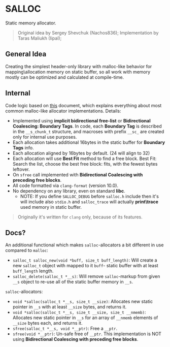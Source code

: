 # SALLOC

Static memory allocator.

> Original idea by Sergey Shevchuk (Nachos836);
> Implementation by Taras Maliukh (Iipal);

## General Idea

Creating the simplest header-only library with malloc-like behavior for mapping\allocation memory on static buffer, so all work with memory mostly can be optimized and calculated at compile-time.

## Internal

Code logic based on [this](https://cs.wellesley.edu/~cs240/s19/slides/malloc.pdf) document, which explains everything about most common malloc-like allocator implementations. Details:

- Implemented using **implicit bidirectional free-list** or **Bidirectional Coalescing: Boundary Tags**. In code, each **Boundary Tag** is described in the `__s_chunk_t` structure, and macroses with prefix `__sc_` are created only for internal use purposes.
- Each allocation takes additional 16bytes in the static buffer for **Boundary Tags** info.
- Each allocation aligned by 16bytes by default. (24 will align to 32)
- Each allocation will use **Best Fit** method to find a free block. Best Fit: Search the list, choose the best free block: fits, with the fewest bytes leftover.
- On `sfree` call implemented with **Bidirectional Coalescing with preceding free blocks**.
- All code formatted via `clang-format` (version 10.0).
- No dependency on any library, even on standard **libc**.
  - NOTE: If you define `SALLOC_DEBUG` before `salloc.h` include then it's will include also `stdio.h` and `salloc_trace` will actually **print\\trace** used memory in static buffer.

> Originally it's written for `clang` only, because of its features.

## Docs?

An additional functional which makes `salloc`-allocators a bit different in use compared to `malloc`:

- `salloc_t salloc_new(void *buff, size_t buff_length)`: Will create a new `salloc_t` object with mapped to it `buff`- static buffer with at least `buff_length` length.
- `salloc_delete(salloc_t *__s)`: Will remove `salloc`-markup from given `__s` object to re-use all of the static buffer memory in `__s`.

`salloc`-allocators:

- `void *salloc(salloc_t *__s, size_t __size)`: Allocates new static pointer in `__s` with at least `__size` bytes, and returns it.
- `void *salloc(salloc_t *__s, size_t __size, size_t __nmemb)`: Allocates new static pointer in `__s` for an array of `__nmemb` elements of `__size` bytes each, and returns it.
- `sfree(salloc_t *__s, void *__ptr)`: Free a `__ptr`.
- `sfree(void *__ptr)`: Un-safe free of `__ptr`. This implementation is NOT using **Bidirectional Coalescing with preceding free blocks**.
